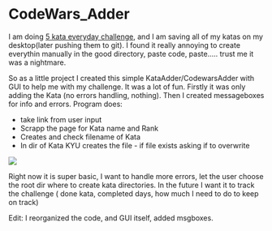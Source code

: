 # CodeWars_Adder

I am doing [5 kata everyday challenge](https://github.com/sieczkah/Codewars_KATA), and I am saving all of my katas on my desktop(later pushing them to git). I found it really annoying to create everythin manually in the good directory, paste code, paste..... trust me it was a nightmare.

So as a little project I created this simple KataAdder/CodewarsAdder with GUI to help me with my challenge. It was a lot of fun.
Firstly it was only adding the Kata (no errors handling, nothing). Then I created messageboxes for info and errors.
Program does:
* take link from user input
* Scrapp the page for Kata name and Rank
* Creates and check filename of Kata
* In dir of Kata KYU creates the file - if file exists asking if to overwrite

![](KataAdder.gif=300x400)

Right now it is super basic, I want to handle more errors, let the user choose the root dir where to create kata directories.
In the future I want it to track the challenge ( done kata, completed days, how much I need to do to keep on track)


Edit: I reorganized the code, and GUI itself, added msgboxes.


